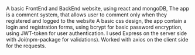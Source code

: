A basic FrontEnd and BackEnd website, using react and mongoDB,
The app is a comment system, that allows user to comment only when they registered and logged to the website
A basic css design, the app contain a login and registration forms, using bcrypt for basic password encryption,
using JWT-token for user authentication.
I used Express on the server side with Joi(npm-package for validations).
Worked with axios on the client side for the requests. 

